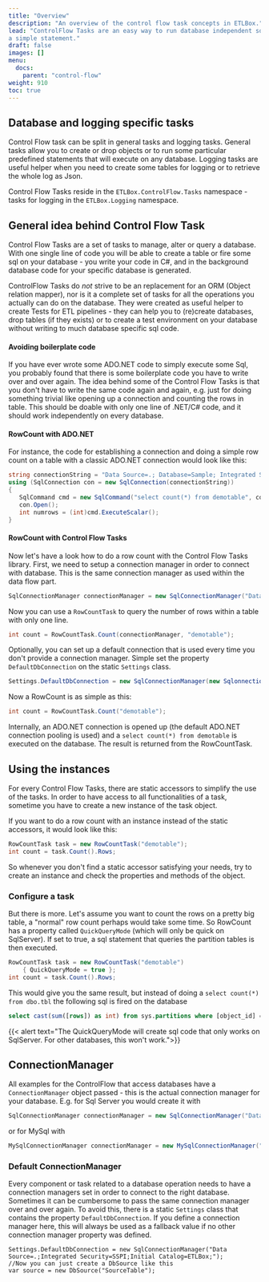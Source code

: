 ```yaml
---
title: "Overview"
description: "An overview of the control flow task concepts in ETLBox."
lead: "ControlFlow Tasks are an easy way to run database independent sql code or to avoid the boilerplate code when you just want to execute
a simple statement."
draft: false
images: []
menu:
  docs:
    parent: "control-flow"
weight: 910
toc: true
---
```



## Database and logging specific tasks

Control Flow task can be split in general tasks and logging tasks. General tasks allow you to create or drop objects 
or to run some particular predefined statements that will execute on any database. Logging tasks are useful helper when you need
to create some tables for logging or to retrieve the whole log as Json. 

Control Flow Tasks reside in the `ETLBox.ControlFlow.Tasks` namespace - tasks for logging in the `ETLBox.Logging` namespace.

## General idea behind Control Flow Task

Control Flow Tasks are a set of tasks to manage, alter or query a database. With one single line of code you will be able to create 
a table or fire some sql on your database - you write your code in C#, and in the background database code for your specific 
database is generated. 

ControlFlow Tasks do *not* strive to be an replacement for an ORM (Object relation mapper), nor is it a complete set of tasks for all the operations
you actually can do on the database. They were created as useful helper to create Tests for ETL pipelines - they can help you to (re)create 
databases, drop tables (if they exists) or to create a test environment on your database without writing to much database specific sql code. 

#### Avoiding boilerplate code

If you have ever wrote some ADO.NET code to simply execute some Sql, you probably found that there is some boilerplate code 
you have to write over and over again. The idea behind some of the Control Flow Tasks is that you don't have to write the same 
code again and again, e.g. just for doing something trivial like opening up a connection 
and counting the rows in table. This should be doable with only one line of .NET/C# code, and it should work independently on every database.

#### RowCount with ADO.NET

For instance, the code for establishing a connection and doing a simple row count on a table with a classic ADO.NET connection 
would look like this:

```C#
string connectionString = "Data Source=.; Database=Sample; Integrated Security=SSPI";
using (SqlConnection con = new SqlConnection(connectionString))
{
   SqlCommand cmd = new SqlCommand("select count(*) from demotable", con);
   con.Open();
   int numrows = (int)cmd.ExecuteScalar();   
}
```

#### RowCount with Control Flow Tasks

Now let's have a look how to do a row count with the Control Flow Tasks library. 
First, we need to setup a connection manager in order to connect with database.
This is the same connection manager as used within the data flow part. 

```C#
SqlConnectionManager connectionManager = new SqlConnectionManager("Data Source=.; Database=Sample; Integrated Security=SSPI"");
```

Now you can use a `RowCountTask` to query the number of rows within a table with only one line.

```C#
int count = RowCountTask.Count(connectionManager, "demotable");
```

Optionally, you can set up a default connection that is used every time you don't provide a connection manager. 
Simple set the property `DefaultDbConnection` on the static `Settings` class.

```C#
Settings.DefaultDbConnection = new SqlConnectionManager(new SqlonnectionString("Data Source=.; Database=Sample; Integrated Security=SSPI""));
```

Now a RowCount is as simple as this:

```C#
int count = RowCountTask.Count("demotable");
```

Internally, an ADO.NET connection is opened up (the default ADO.NET connection pooling is used) 
and a `select count(*) from demotable` is executed on the database. The result is returned from the RowCountTask. 


## Using the instances

For every Control Flow Tasks, there are static accessors to simplify the use of the tasks. In order to have 
access to all functionalities of a task, sometime you have to create a new instance of the task object.

If you want to do a row count with an instance instead of the static accessors, it would look like this:
```C#
RowCountTask task = new RowCountTask("demotable");
int count = task.Count().Rows;
```

So whenever you don't find a static accessor satisfying your needs, try to create an instance and check the 
properties and methods of the object.

### Configure a task

But there is more. Let's assume you want to count the rows on a pretty big table, a "normal" row count perhaps would take some time. 
So RowCount has a property called `QuickQueryMode` (which will only be quick on SqlServer). If set to true, a sql statement that queries the partition tables is then executed. 

```C#
RowCountTask task = new RowCountTask("demotable") 
	{ QuickQueryMode = true };
int count = task.Count().Rows;
```

This would give you the same result, but instead of doing a `select count(*) from dbo.tbl` the following sql is fired on the database
```sql
select cast(sum([rows]) as int) from sys.partitions where [object_id] = object_id(N'dbo.tbl') and index_id in (0,1)
```

{{< alert text="The QuickQueryMode will create sql code that only works on SqlServer. For other databases, this won't work.">}}


## ConnectionManager 

All examples for the ControlFlow that access databases have a `ConnectionManager` object passed - this is the actual connection manager for your database.
E.g. for Sql Server you would create it with 

```C#
SqlConnectionManager connectionManager = new SqlConnectionManager("Data Source=.; Database=Sample; Integrated Security=SSPI");
```

or for MySql with

```C#
MySqlConnectionManager connectionManager = new MySqlConnectionManager("Server=10.37.128.2;Database=ETLBox_DataFlow;User Id=postgres;Password=etlboxpassword;");
```


### Default ConnectionManager

Every component or task related to a database operation needs to have a connection managers set in order
to connect to the right database. Sometimes it can be cumbersome to pass the same connection manager over and over
again. To avoid this, there is a static `Settings` class that contains the property `DefaultDbConnection`.
If you define a connection manager here, this will always be used as a fallback value if no other connection manager property was defined.

```
Settings.DefaultDbConnection = new SqlConnectionManager("Data Source=.;Integrated Security=SSPI;Initial Catalog=ETLBox;");
//Now you can just create a DbSource like this
var source = new DbSource("SourceTable");
```